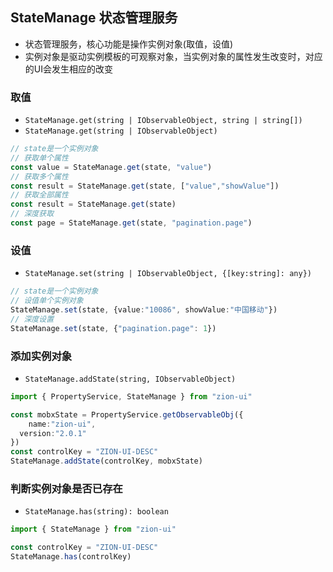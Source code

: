 ## StateManage 状态管理服务
 - 状态管理服务，核心功能是操作实例对象(取值，设值)
 - 实例对象是驱动实例模板的可观察对象，当实例对象的属性发生改变时，对应的UI会发生相应的改变

### 取值
 - `StateManage.get(string | IObservableObject, string | string[])`
 - `StateManage.get(string | IObservableObject)`

```ts
// state是一个实例对象
// 获取单个属性
const value = StateManage.get(state, "value")
// 获取多个属性
const result = StateManage.get(state, ["value","showValue"])
// 获取全部属性
const result = StateManage.get(state)
// 深度获取
const page = StateManage.get(state, "pagination.page")
```

### 设值
 - `StateManage.set(string | IObservableObject, {[key:string]: any})`

```ts
// state是一个实例对象
// 设值单个实例对象
StateManage.set(state, {value:"10086", showValue:"中国移动"})
// 深度设置
StateManage.set(state, {"pagination.page": 1})
```

### 添加实例对象
 - `StateManage.addState(string, IObservableObject)`

```ts
import { PropertyService, StateManage } from "zion-ui"

const mobxState = PropertyService.getObservableObj({
	name:"zion-ui",
  version:"2.0.1"
})
const controlKey = "ZION-UI-DESC"
StateManage.addState(controlKey, mobxState)
```

### 判断实例对象是否已存在
 - `StateManage.has(string): boolean`

```ts
import { StateManage } from "zion-ui"

const controlKey = "ZION-UI-DESC"
StateManage.has(controlKey)
```